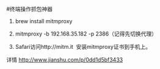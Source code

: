 #终端操作抓包神器
1. brew install mitmproxy

2. mitmproxy  -b 192.168.35.182  -p 2386（记得先切换代理）

3. Safari访问http://mitm.it  安装mitmproxy证书到手机上。


 详情 http://www.jianshu.com/p/0dd1d5bf3433

